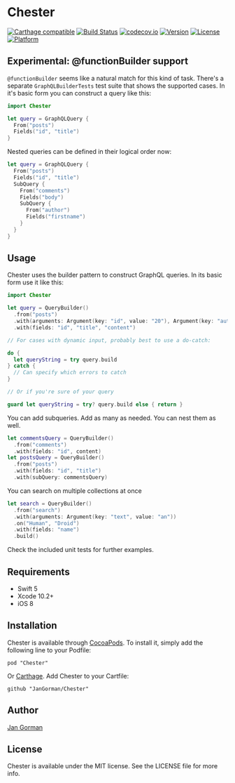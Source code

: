 # Chester

[![Carthage compatible](https://img.shields.io/badge/Carthage-compatible-4BC51D.svg?style=flat)](https://github.com/Carthage/Carthage)
[![Build Status](https://travis-ci.org/JanGorman/Chester.svg?branch=master&style=flat)](https://travis-ci.org/JanGorman/Chester)
[![codecov.io](https://codecov.io/github/JanGorman/Chester/coverage.svg?branch=master)](https://codecov.io/github/JanGorman/Chester?branch=master)
[![Version](https://img.shields.io/cocoapods/v/Chester.svg?style=flat)](http://cocoapods.org/pods/Chester)
[![License](https://img.shields.io/cocoapods/l/Chester.svg?style=flat)](http://cocoapods.org/pods/Chester)
[![Platform](https://img.shields.io/cocoapods/p/Chester.svg?style=flat)](http://cocoapods.org/pods/Chester)

## Experimental: @functionBuilder support

`@functionBuilder` seems like a natural match for this kind of task. There's a separate `GraphQLBuilderTests` test suite that shows the supported cases. In it's basic form you can construct a query like this:

```swift
import Chester

let query = GraphQLQuery {
  From("posts")
  Fields("id", "title")
}
```

Nested queries can be defined in their logical order now:

```swift
let query = GraphQLQuery {
  From("posts")
  Fields("id", "title")
  SubQuery {
    From("comments")
    Fields("body")
    SubQuery {
      From("author")
      Fields("firstname")
    }
  }
}
```

## Usage

Chester uses the builder pattern to construct GraphQL queries. In its basic form use it like this:

```swift
import Chester

let query = QueryBuilder()
  .from("posts")
  .with(arguments: Argument(key: "id", value: "20"), Argument(key: "author", value: "Chester"))
  .with(fields: "id", "title", "content")

// For cases with dynamic input, probably best to use a do-catch:

do {
  let queryString = try query.build
} catch {
  // Can specify which errors to catch
}

// Or if you're sure of your query

guard let queryString = try? query.build else { return }
```

You can add subqueries. Add as many as needed. You can nest them as well.

```swift
let commentsQuery = QueryBuilder()
  .from("comments")
  .with(fields: "id", content)
let postsQuery = QueryBuilder()
  .from("posts")
  .with(fields: "id", "title")
  .with(subQuery: commentsQuery)
```

You can search on multiple collections at once

```swift
let search = QueryBuilder()
  .from("search")
  .with(arguments: Argument(key: "text", value: "an"))
  .on("Human", "Droid")
  .with(fields: "name")
  .build()
```

Check the included unit tests for further examples.

## Requirements

* Swift 5
* Xcode 10.2+
* iOS 8

## Installation

Chester is available through [CocoaPods](http://cocoapods.org). To install
it, simply add the following line to your Podfile:

    pod "Chester"

Or [Carthage](https://github.com/Carthage/Carthage). Add Chester to your Cartfile:

    github "JanGorman/Chester"

## Author

[Jan Gorman](https://twitter.com/JanGorman)

## License

Chester is available under the MIT license. See the LICENSE file for more info.
